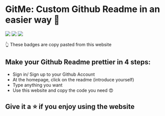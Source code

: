 # GitMe: Custom Github Readme in an easier way 🥳

<img src="https://img.shields.io/badge/react-%2320232a.svg?style=for-the-badge&logo=react&logoColor=%2361DAFB"> <img src="https://img.shields.io/badge/SASS-hotpink.svg?style=for-the-badge&logo=SASS&logoColor=white"> <img src="https://img.shields.io/badge/materialui-%230081CB.svg?style=for-the-badge&logo=material-ui&logoColor=white">

👆 These badges are copy pasted from this website 

## Make your Github Readme prettier in 4 steps:
* Sign in/ Sign up to your Github Account
* At the homepage, click on the readme (introduce yourself)
* Type anything you want
* Use this website and copy the code you need 😍

## Give it a ⭐️ if you enjoy using the website
